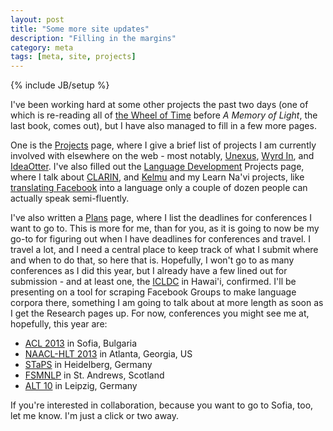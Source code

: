 ```yaml
---
layout: post
title: "Some more site updates"
description: "Filling in the margins"
category: meta
tags: [meta, site, projects]
---
```

{% include JB/setup %}

I've been working hard at some other projects the past two days (one of
which is re-reading all of [the Wheel of
Time](http://en.wikipedia.org/wiki/The_Wheel_of_Time) before *A Memory
of Light*, the last book, comes out), but I have also managed to fill in
a few more pages. 

One is the [Projects](/projects.html) page, where I give a brief list of
projects I am currently involved with elsewhere on the web - most
notably, [Unexus](http://unexus.org), [Wyrd In](http://wyrdin.com), and
[IdeaOtter](http://ideaotter.com). I've also filled out the [Language
Development](/language-resource-dev.html) Projects page, where I talk
about [CLARIN](http://de.clarin.eu), and
[Kelmu](https://github.com/RichardLitt/lrl/tree/master/Maltese) and my
Learn Na'vi projects, like [translating
Facebook](https://github.com/RichardLitt/keypuk-ninavi) into a language
only a couple of dozen people can actually speak semi-fluently. 

I've also written a [Plans](/plans.html) page, where I list the
deadlines for conferences I want to go to. This is more for me, than for
you, as it is going to now be my go-to for figuring out when I have
deadlines for conferences and travel. I travel a lot, and I need a
central place to keep track of what I submit where and when to do that,
so here that is. Hopefully, I won't go to as many conferences as I did
this year, but I already have a few lined out for submission - and at
least one, the [ICLDC](http://nflrc.hawaii.edu/ICLDC/2013/) in Hawai'i,
confirmed. I'll be presenting on a tool for scraping Facebook Groups to
make language corpora there, something I am going to talk about at more
length as soon as I get the Research pages up. For now, conferences you
might see me at, hopefully, this year are:

* [ACL 2013](http://acl2013.org) in Sofia, Bulgaria  
* [NAACL-HLT 2013](http://naacl2013.naacl.org/) in Atlanta, Georgia, US  
* [STaPS](http://staps.stuts.eu/?page_id=271) in Heidelberg, Germany  
* [FSMNLP](http://fsmnlp2013.cs.st-andrews.ac.uk/) in St. Andrews,
  Scotland  
* [ALT 10](http://www.eva.mpg.de/lingua/conference/2013_ALT10/) in
  Leipzig, Germany

If you're interested in collaboration, because you want to go to Sofia,
too, let me know. I'm just a click or two away. 
